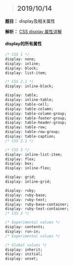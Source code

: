 > ## 2019/10/14

**题目：** display及相关属性

**解析：**  [CSS display 属性详解](https://segmentfault.com/a/1190000006047872)

#### display的所有属性

~~~css
/* CSS 1 */
display: none;
display: inline;
display: block;
display: list-item;

/* CSS 2.1 */
display: inline-block;

display: table;
display: inline-table;
display: table-cell;
display: table-column;
display: table-column-group;
display: table-footer-group;
display: table-header-group;
display: table-row;
display: table-row-group;
display: table-caption;
/* CSS 2.1 */

/* CSS 3 */
display: inline-list-item;
display: flex;
display: box;
display: inline-flex;

display: grid;
display: inline-grid;

display: ruby;
display: ruby-base;
display: ruby-text;
display: ruby-base-container;
display: ruby-text-container;
/* CSS 3 */

/* Experimental values */
display: contents;
display: run-in;
/* Experimental values */

/* Global values */
display: inherit;
display: initial;
display: unset;
~~~

